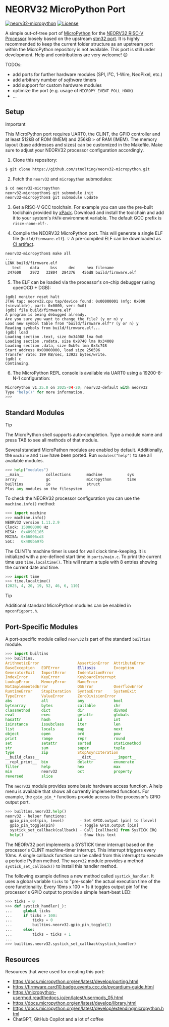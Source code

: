# NEORV32 MicroPython Port

[![neorv32-micropython](https://img.shields.io/github/actions/workflow/status/stnolting/neorv32-micropython/main.yml?branch=main&longCache=true&style=flat-square&label=neorv32-micropython%20build&logo=Github%20Actions&logoColor=fff)](https://github.com/stnolting/neorv32-micropython/actions/workflows/main.yml)
[![License](https://img.shields.io/github/license/stnolting/neorv32-micropython?longCache=true&style=flat-square&label=License)](https://github.com/stnolting/neorv32-micropython/blob/main/LICENSE)

A simple out-of-tree port of [MicroPython](https://github.com/micropython/micropython)
for the [NEORV32 RISC-V Processor](https://github.com/stnolting/neorv32) loosely based on
the upstream [stm32 port](https://github.com/micropython/micropython/tree/master/ports).
It is highly recommended to keep the current folder structure as an upstream port within
the MicroPython repository is not available. This port is still under development.
Help and contributions are very welcome! :wink:

TODOs:

* add ports for further hardware modules (SPI, I²C, 1-Wire, NeoPixel, etc.)
* add arbitrary number of _software_ timers
* add support for custom hardware modules
* optimize the port (e.g. usage of `MICROPY_EVENT_POLL_HOOK`)
* ...


## Setup

> [!IMPORTANT]
> This MicroPython port requires UART0, the CLINT, the GPIO controller and at least 512kB of ROM
> (IMEM) and 256kB > of RAM (IMEM). The memory layout (base addresses and sizes) can be customized
> in the Makefile. Make sure to adjust your NEORV32 processor configuration accordingly.

1. Clone this repository:

```bash
$ git clone https://github.com/stnolting/neorv32-micropython.git
```

2. Fetch the `neorv32` and `micropython` submodules:

```bash
$ cd neorv32-micropython
neorv32-micropython$ git submodule init
neorv32-micropython$ git submodule update
```

3. Get a RISC-V GCC toolchain. For example you can use the pre-built toolchain provided
by [xPack](https://github.com/xpack-dev-tools/riscv-none-elf-gcc-xpack). Download and
install the toolchain and add it to your system's `PATH` environment variable. The default
GCC prefix is `riscv-none-elf-`.

4. Compile the NEORV32 MicroPython port. This will generate a single ELF file
(`build/firmware.elf`). :bulb: A pre-compiled ELF can be downloaded as
[CI artifact](https://github.com/stnolting/neorv32-micropython/actions).

```bash
neorv32-micropython$ make all
...
LINK build/firmware.elf
   text    data     bss     dec     hex filename
 247600    2972   33804  284376   456d8 build/firmware.elf
```

5. The ELF can be loaded via the processor's on-chip debugger (using openOCD + DGB):

```
(gdb) monitor reset halt
JTAG tap: neorv32.cpu tap/device found: 0x00000001 (mfg: 0x000 (<invalid>), part: 0x0000, ver: 0x0)
(gdb) file build/firmware.elf
A program is being debugged already.
Are you sure you want to change the file? (y or n) y
Load new symbol table from "build/firmware.elf"? (y or n) y
Reading symbols from build/firmware.elf...
(gdb) load
Loading section .text, size 0x34008 lma 0x0
Loading section .rodata, size 0x8740 lma 0x34008
Loading section .data, size 0xb9c lma 0x3c748
Start address 0x00000000, load size 250596
Transfer rate: 199 KB/sec, 13922 bytes/write.
(gdb) c
Continuing.
```

6. The MicroPython REPL console is available via UART0 using a 19200-8-N-1 configuration:

```python
MicroPython v1.25.0 on 2025-04-20; neorv32-default with neorv32
Type "help()" for more information.
>>>
```


## Standard Modules

> [!TIP]
> The MicroPython shell supports auto-completion. Type a module name and press TAB to
> see all methods of that module.

Several standard MicroPathon modules are enabled by default. Additionally, the `machine`
and `time` have been ported. Run `modules("help")` to see all available modules.

```python
>>> help("modules")
__main__          collections       machine           sys
array             gc                micropython       time
builtins          io                struct
Plus any modules on the filesystem
```

To check the NEORV32 processor configuration you can use the `machine.info()` method:

```python
>>> import machine
>>> machine.info()
NEORV32 version 1.11.2.9
Clock: 150000000 Hz
MISA:  0x40901105
MXISA: 0x66006cd3
SoC:   0x480ba97b
```

The CLINT's machine timer is used for wall clock time-keeping. It is initialized with a pre-defined
start time in `ports/main.c`. To print the current time use `time.localtime()`. This will return
a tuple with 8 entries showing the current date and time.

```python
>>> import time
>>> time.localtime()
(2025, 4, 20, 19, 52, 46, 6, 110)
```

> [!TIP]
> Additional standard MicroPython modules can be enabled in `mpconfigport.h`.


## Port-Specific Modules

A port-specific module called `neorv32` is part of the standard `builtins` module.

```python
>>> import builtins
>>> builtins.
ArithmeticError                 AssertionError  AttributeError
BaseException   EOFError        Ellipsis        Exception
GeneratorExit   ImportError     IndentationError
IndexError      KeyError        KeyboardInterrupt
LookupError     MemoryError     NameError
NotImplementedError             OSError         OverflowError
RuntimeError    StopIteration   SyntaxError     SystemExit
TypeError       ValueError      ZeroDivisionError
abs             all             any             bool
bytearray       bytes           callable        chr
classmethod     dict            dir             divmod
eval            exec            getattr         globals
hasattr         hash            id              int
isinstance      issubclass      iter            len
list            locals          map             next
object          open            ord             pow
print           range           repr            round
set             setattr         sorted          staticmethod
str             sum             super           tuple
type            zip             StopAsyncIteration
__build_class__                 __dict__        __import__
__repl_print__  bin             delattr         enumerate
filter          help            hex             max
min             neorv32         oct             property
reversed        slice
```

The `neorv32` module provides some basic hardware access function. A help menu is available that
shows all currently implemented functions. For example, the `gpio_pin_*` functions provide access
to the processor's GPIO output port.

```python
>>> builtins.neorv32.help()
neorv32 - helper functions:
  gpio_pin_set(pin, level)       - Set GPIO.output [pin] to [level]
  gpio_pin_toggle(pin)           - Toggle GPIO.output [pin]
  systick_set_callback(callback) - Call [callback] from SysTICK IRQ
  help()                         - Show this text
```

The NEORV32 port implements a SYSTICK timer interrupt based on the processor's CLINT machine-timer
interrupt. This interrupt triggers every 10ms. A single callback function can be called from this
interrupt to execute a periodic Python method. The `neorv32` module provides a method `systick_set_callback()`
to install this handler method.

The following example defines a new method called `systick_handler`. It uses a global variable `ticks`
to "pre-scale" the actual execution time of the core functionality. Every 10ms x 100 = 1s it toggles
output pin 1of the processor's GPIO output to provide a simple heart-beat LED:

```python
>>> ticks = 0
>>> def systick_handler(_):
...     global ticks
...     if ticks > 100:
...         ticks = 0
...         builtins.neorv32.gpio_pin_toggle(1)
...     else:
...         ticks = ticks + 1
...
>>> builtins.neorv32.systick_set_callback(systick_handler)
```


## Resources

Resources that were used for creating this port:

* https://docs.micropython.org/en/latest/develop/porting.html
* https://firmware.card10.badge.events.ccc.de/pycardium-guide.html
* https://micropython-usermod.readthedocs.io/en/latest/usermods_05.html
* https://docs.micropython.org/en/latest/develop/library.html
* https://docs.micropython.org/en/latest/develop/extendingmicropython.html
* ChatGPT, GitHub Copilot and a lot of coffee
